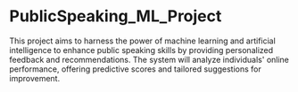 # PublicSpeaking_ML_Project
This project aims to harness the power of machine learning and artificial intelligence to enhance public speaking skills by providing personalized feedback and recommendations. The system will analyze individuals' online performance, offering predictive scores and tailored suggestions for improvement.
